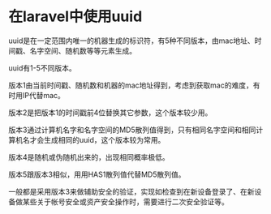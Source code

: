 # 在laravel中使用uuid

uuid是在一定范围内唯一的机器生成的标识符，有5种不同版本，由mac地址、时间戳、名字空间、随机数等等元素生成。

uuid有1-5不同版本。

版本1由当前时间戳、随机数和机器的mac地址得到，考虑到获取mac的难度，有时用IP代替mac。

版本2是把版本1的时间戳前4位替换其它参数，这个版本较少用。

版本3通过计算机名字和名字空间的MD5散列值得到，只有相同名字空间和相同计算机名才会生成相同的uuid，这个版本较为常用。

版本4是随机或伪随机出来的，出现相同概率极低。

版本5跟版本3相似，用用HAS1散列值代替MD5散列值。

一般都是采用版本3来做辅助安全的验证，实现如检查到在新设备登录了、在新设备做某些关于帐号安全或资产安全操作时，需要进行二次安全验证等。
